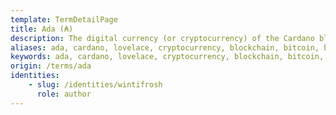 ```yaml
---
template: TermDetailPage
title: Ada (₳)
description: The digital currency (or cryptocurrency) of the Cardano blockchain. 1 Ada = 1 million Lovelaces. Ada and Lovelace are named after the mathematician [Ada Lovelace](https://en.wikipedia.org/wiki/Ada_Lovelace).
aliases: ada, cardano, lovelace, cryptocurrency, blockchain, bitcoin, btc, eth, ethereum, staking, coinbase, binance 
keywords: ada, cardano, lovelace, cryptocurrency, blockchain, bitcoin, btc, eth, ethereum, staking, coinbase, binance 
origin: /terms/ada
identities: 
    - slug: /identities/wintifrosh
      role: author
---
```

